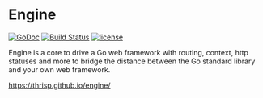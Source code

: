 Engine
======
[![GoDoc](https://godoc.org/github.com/thrisp/engine?status.png)](https://godoc.org/github.com/thrisp/engine)
[![Build Status](https://travis-ci.org/thrisp/engine.svg?branch=develop)](https://travis-ci.org/thrisp/engine)
[![license](http://img.shields.io/badge/license-MIT-red.svg?style=flat)](https://raw.githubusercontent.com/thrisp/engine/master/LICENSE)


Engine is a core to drive a Go web framework with routing, context, http statuses
and more to bridge the distance between the Go standard library and your own web
framework.


https://thrisp.github.io/engine/
